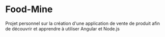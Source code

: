 # Food-Mine

Projet personnel sur la création d'une application de vente de produit afin de découvrir et apprendre à utiliser Angular et Node.js
